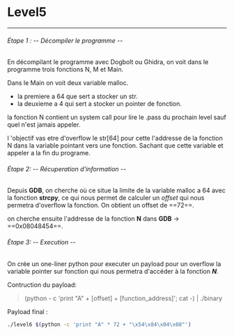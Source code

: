 


# Level5

---
###### Étape 1 : -- Décompiler le programme --

En décompilant le programme avec Dogbolt ou Ghidra, on voit dans le programme trois fonctions N, M et Main.

Dans le Main on voit deux variable malloc. 
- la premiere a 64 que sert a stocker un str.
- la deuxieme a 4 qui sert a stocker un pointer de fonction.

la fonction N contient un system call pour lire le .pass du prochain level sauf quel n'est jamais appeler. 

l 'objectif vas etre d'overflow le str[64] pour cette l'addresse de la fonction N dans la variable pointant vers une fonction. Sachant que cette variable et appeler a la fin du programe.

###### Étape 2: -- Récuperation d'information --

Depuis __GDB__, on cherche où ce situe la limite de la variable malloc a 64 avec la fonction __strcpy__, ce qui nous permet de calculer un _offset_ qui nous permetra d'overflow la fonction. On obtient un offset de ==72==.

on cherche ensuite l'addresse de la fonction __N__ dans __GDB__ -> ==0x08048454==.

###### Étape 3: -- Execution --

On crée un one-liner python pour executer un payload pour un overflow la variable pointer sur fonction qui nous permetra d'accéder à la fonction ___N___.

Contruction du payload: 
> (python - c 'print "A" + [offset] + [function_address]'; cat -) | ./binary

Payload final :

```bash
./level6 $(python -c 'print "A" * 72 + "\x54\x84\x04\x08"')
```